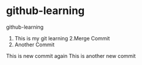 # github-learning
github-learning

1. This is my git learning
2.Merge Commit
3. Another Commit


This is new commit again 
This is another new commit
